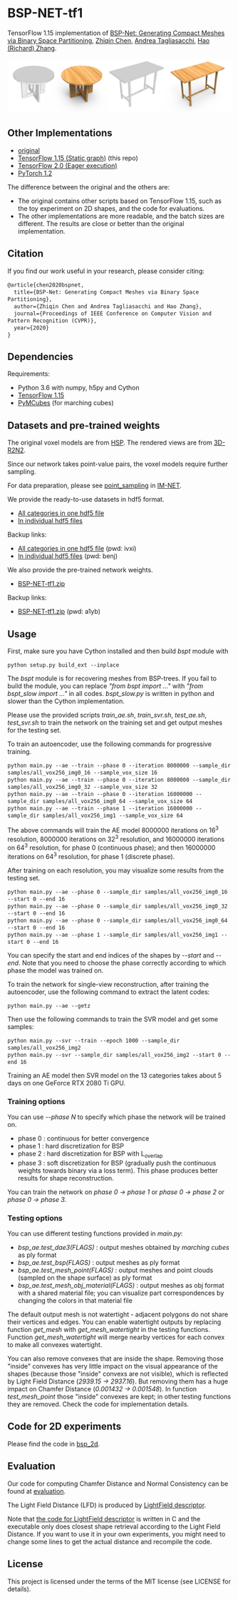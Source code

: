 # BSP-NET-tf1
TensorFlow 1.15 implementation of [BSP-Net: Generating Compact Meshes via Binary Space Partitioning](https://arxiv.org/abs/1911.06971), [Zhiqin Chen](https://www.sfu.ca/~zhiqinc/), [Andrea Tagliasacchi](https://gfx.uvic.ca/people/ataiya/), [Hao (Richard) Zhang](https://www.cs.sfu.ca/~haoz/).

<img src='img/teaser.png' />

## Other Implementations

- [original](https://github.com/czq142857/BSP-NET-original)
- [TensorFlow 1.15 (Static graph)](https://github.com/czq142857/BSP-NET-tf1) (this repo)
- [TensorFlow 2.0 (Eager execution)](https://github.com/czq142857/BSP-NET-tf2)
- [PyTorch 1.2](https://github.com/czq142857/BSP-NET-pytorch)

The difference between the original and the others are:

- The original contains other scripts based on TensorFlow 1.15, such as the toy experiment on 2D shapes, and the code for evaluations.
- The other implementations are more readable, and the batch sizes are different. The results are close or better than the original implementation.

## Citation
If you find our work useful in your research, please consider citing:

	@article{chen2020bspnet,
	  title={BSP-Net: Generating Compact Meshes via Binary Space Partitioning},
	  author={Zhiqin Chen and Andrea Tagliasacchi and Hao Zhang},
	  journal={Proceedings of IEEE Conference on Computer Vision and Pattern Recognition (CVPR)},
	  year={2020}
	}


## Dependencies
Requirements:
- Python 3.6 with numpy, h5py and Cython
- [TensorFlow 1.15](https://www.tensorflow.org/install)
- [PyMCubes](https://github.com/pmneila/PyMCubes) (for marching cubes)


## Datasets and pre-trained weights
The original voxel models are from [HSP](https://github.com/chaene/hsp). The rendered views are from [3D-R2N2](https://github.com/chrischoy/3D-R2N2).

Since our network takes point-value pairs, the voxel models require further sampling.

For data preparation, please see [point_sampling](https://github.com/czq142857/IM-NET/tree/master/point_sampling) in [IM-NET](https://github.com/czq142857/IM-NET).


We provide the ready-to-use datasets in hdf5 format.

- [All categories in one hdf5 file](https://drive.google.com/open?id=19ZRGnDP0-gus7aaEm2hTaLsXRg_5VKFH)
- [In individual hdf5 files](https://drive.google.com/open?id=1V2UpXoITil8ugjniBkNSgyWqv6bDiGM-)

Backup links:

- [All categories in one hdf5 file](https://pan.baidu.com/s/1s-mHjq7YYcPQ099t2IHHZA) (pwd: ivxi)
- [In individual hdf5 files](https://pan.baidu.com/s/1JCS3qxGgJ9SXnbwG_iYw_Q) (pwd: benj)

We also provide the pre-trained network weights.

- [BSP-NET-tf1.zip](https://drive.google.com/open?id=16XXxR0_mONNFpvGzRQjLLmZhYruYMhK1)

Backup links:

- [BSP-NET-tf1.zip](https://pan.baidu.com/s/15_-6xi_r_1MIzfHsvC2pxw) (pwd: a1yb)



## Usage

First, make sure you have Cython installed and then build *bspt* module with
```
python setup.py build_ext --inplace
```
The *bspt* module is for recovering meshes from BSP-trees.
If you fail to build the module, you can replace *"from bspt import ..."* with *"from bspt_slow import ..."* in all codes.
*bspt_slow.py* is written in python and slower than the Cython implementation.


Please use the provided scripts *train_ae.sh*, *train_svr.sh*, *test_ae.sh*, *test_svr.sh* to train the network on the training set and get output meshes for the testing set.

To train an autoencoder, use the following commands for progressive training. 
```
python main.py --ae --train --phase 0 --iteration 8000000 --sample_dir samples/all_vox256_img0_16 --sample_vox_size 16
python main.py --ae --train --phase 0 --iteration 8000000 --sample_dir samples/all_vox256_img0_32 --sample_vox_size 32
python main.py --ae --train --phase 0 --iteration 16000000 --sample_dir samples/all_vox256_img0_64 --sample_vox_size 64
python main.py --ae --train --phase 1 --iteration 16000000 --sample_dir samples/all_vox256_img1 --sample_vox_size 64
```
The above commands will train the AE model 8000000 iterations on 16<sup>3</sup> resolution, 8000000 iterations on 32<sup>3</sup> resolution, and 16000000 iterations on 64<sup>3</sup> resolution, for phase 0 (continuous phase); and then 16000000 iterations on 64<sup>3</sup> resolution, for phase 1 (discrete phase).

After training on each resolution, you may visualize some results from the testing set.
```
python main.py --ae --phase 0 --sample_dir samples/all_vox256_img0_16 --start 0 --end 16
python main.py --ae --phase 0 --sample_dir samples/all_vox256_img0_32 --start 0 --end 16
python main.py --ae --phase 0 --sample_dir samples/all_vox256_img0_64 --start 0 --end 16
python main.py --ae --phase 1 --sample_dir samples/all_vox256_img1 --start 0 --end 16
```
You can specify the start and end indices of the shapes by *--start* and *--end*. Note that you need to choose the phase correctly according to which phase the model was trained on.


To train the network for single-view reconstruction, after training the autoencoder, use the following command to extract the latent codes:
```
python main.py --ae --getz
```
Then use the following commands to train the SVR model and get some samples:
```
python main.py --svr --train --epoch 1000 --sample_dir samples/all_vox256_img2
python main.py --svr --sample_dir samples/all_vox256_img2 --start 0 --end 16
```
Training an AE model then SVR model on the 13 categories takes about 5 days on one GeForce RTX 2080 Ti GPU.

### Training options

You can use *--phase N* to specify which phase the network will be trained on.
- phase 0 : continuous for better convergence
- phase 1 : hard discretization for BSP
- phase 2 : hard discretization for BSP with L<sub>overlap</sub>
- phase 3 : soft discretization for BSP (gradually push the continuous weights towards binary via a loss term). This phase produces better results for shape reconstruction.

You can train the network on *phase 0 → phase 1* or *phase 0 → phase 2* or *phase 0 → phase 3*.


### Testing options

You can use different testing functions provided in *main.py*:
- *bsp_ae.test_dae3(FLAGS)* : output meshes obtained by *marching cubes* as ply format
- *bsp_ae.test_bsp(FLAGS)* : output meshes as ply format
- *bsp_ae.test_mesh_point(FLAGS)* : output meshes and point clouds (sampled on the shape surface) as ply format
- *bsp_ae.test_mesh_obj_material(FLAGS)* : output meshes as obj format with a shared material file; you can visualize part correspondences by changing the colors in that material file


The default output mesh is not watertight - adjacent polygons do not share their vertices and edges. You can enable watertight outputs by replacing function *get_mesh* with *get_mesh_watertight* in the testing functions.
Function *get_mesh_watertight* will merge nearby vertices for each convex to make all convexes watertight.


You can also remove convexes that are inside the shape. Removing those "inside" convexes has very little impact on the visual appearance of the shapes (because those "inside" convexs are not visible), which is reflected by Light Field Distance (*2939.15 → 2937.16*). But removing them has a huge impact on Chamfer Distance (*0.001432 → 0.001548*).
In function *test_mesh_point* those "inside" convexes are kept; in other testing functions they are removed. Check the code for implementation details.


## Code for 2D experiments

Please find the code in [bsp_2d](https://github.com/czq142857/BSP-NET-original/tree/master/bsp_2d).

## Evaluation

Our code for computing Chamfer Distance and Normal Consistency can be found at [evaluation](https://github.com/czq142857/BSP-NET-original/tree/master/evaluation).

The Light Field Distance (LFD) is produced by [LightField descriptor](https://github.com/Sunwinds/ShapeDescriptor/tree/master/LightField/3DRetrieval_v1.8/3DRetrieval_v1.8).

Note that [the code for LightField descriptor](https://github.com/Sunwinds/ShapeDescriptor/tree/master/LightField/3DRetrieval_v1.8/3DRetrieval_v1.8) is written in C and the executable only does closest shape retrieval according to the Light Field Distance. If you want to use it in your own experiments, you might need to change some lines to get the actual distance and recompile the code.




## License
This project is licensed under the terms of the MIT license (see LICENSE for details).






